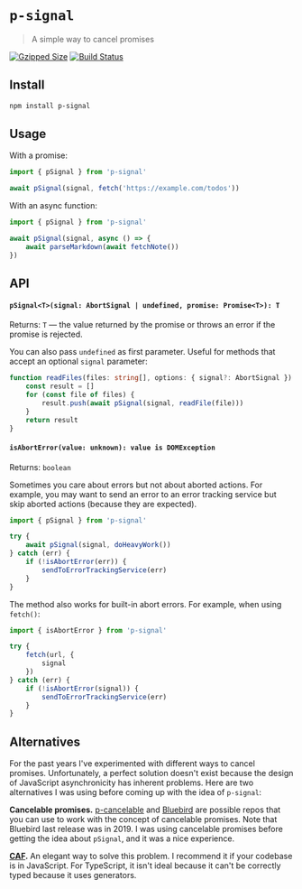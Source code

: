 # `p-signal`

> A simple way to cancel promises

[![Gzipped Size](https://img.shields.io/bundlephobia/minzip/p-signal)](https://bundlephobia.com/result?p=p-signal)
[![Build Status](https://img.shields.io/github/workflow/status/astoilkov/p-signal/CI)](https://github.com/astoilkov/p-signal/actions/workflows/main.yml)

## Install

```bash
npm install p-signal
```

## Usage

With a promise:
```ts
import { pSignal } from 'p-signal'

await pSignal(signal, fetch('https://example.com/todos'))
```

With an async function:
```ts
import { pSignal } from 'p-signal'

await pSignal(signal, async () => {
    await parseMarkdown(await fetchNote())
})
```

## API

#### `pSignal<T>(signal: AbortSignal | undefined, promise: Promise<T>): T`

Returns: `T` — the value returned by the promise or throws an error if the promise is rejected.

You can also pass `undefined` as first parameter. Useful for methods that accept an optional `signal` parameter:
```ts
function readFiles(files: string[], options: { signal?: AbortSignal }) {
    const result = []
    for (const file of files) {
        result.push(await pSignal(signal, readFile(file)))
    }
    return result
}
```

#### `isAbortError(value: unknown): value is DOMException`

Returns: `boolean`

Sometimes you care about errors but not about aborted actions. For example, you may want to send an error to an error tracking service but skip aborted actions (because they are expected).

```ts
import { pSignal } from 'p-signal'

try {
    await pSignal(signal, doHeavyWork())
} catch (err) {
    if (!isAbortError(err)) {
        sendToErrorTrackingService(err)
    }
}
```

The method also works for built-in abort errors. For example, when using `fetch()`:
```ts
import { isAbortError } from 'p-signal'

try {
    fetch(url, {
        signal
    })
} catch (err) {
    if (!isAbortError(signal)) {
        sendToErrorTrackingService(err)
    }
}
```

## Alternatives

For the past years I've experimented with different ways to cancel promises. Unfortunately, a perfect solution doesn't exist because the design of JavaScript asynchronicity has inherent problems. Here are two alternatives I was using before coming up with the idea of `p-signal`:

**Cancelable promises.** [p-cancelable](https://github.com/sindresorhus/p-cancelable) and [Bluebird](https://github.com/petkaantonov/bluebird) are possible repos that you can use to work with the concept of cancelable promises. Note that Bluebird last release was in 2019. I was using cancelable promises before getting the idea about `pSignal`, and it was a nice experience.

**[CAF](https://github.com/getify/CAF).** An elegant way to solve this problem. I recommend it if your codebase is in JavaScript. For TypeScript, it isn't ideal because it can't be correctly typed because it uses generators.